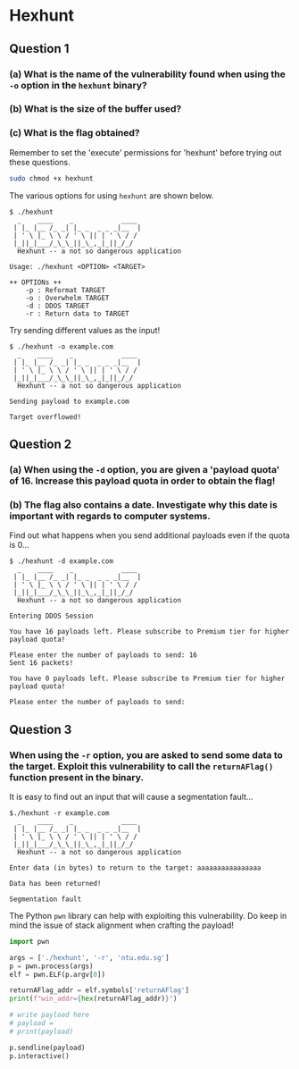 # Hexhunt

## Question 1

### (a) What is the name of the vulnerability found when using the `-o` option in the `hexhunt` binary?
### (b) What is the size of the buffer used?
### (c) What is the flag obtained?

Remember to set the 'execute' permissions for 'hexhunt' before trying out these questions.
```bash
sudo chmod +x hexhunt
```

The various options for using `hexhunt` are shown below.
```
$ ./hexhunt 
  _    ____    _            ____ 
 | |_ |__ /_ _| |_ _  _ _ _|__  |
 | ' \ |_ \ \ / ' \ || | ' \ / / 
 |_||_|___/_\_\_||_\_,_|_||_/_/
  Hexhunt -- a not so dangerous application

Usage: ./hexhunt <OPTION> <TARGET>

++ OPTIONs ++
    -p : Reformat TARGET
    -o : Overwhelm TARGET
    -d : DDOS TARGET
    -r : Return data to TARGET
```

Try sending different values as the input!
```
$ ./hexhunt -o example.com
  _    ____    _            ____ 
 | |_ |__ /_ _| |_ _  _ _ _|__  |
 | ' \ |_ \ \ / ' \ || | ' \ / / 
 |_||_|___/_\_\_||_\_,_|_||_/_/
  Hexhunt -- a not so dangerous application

Sending payload to example.com

Target overflowed!
```
## Question 2

### (a) When using the `-d` option, you are given a 'payload quota' of 16. Increase this payload quota in order to obtain the flag!
###  (b) The flag also contains a date. Investigate why this date is important with regards to computer systems.

Find out what happens when you send additional payloads even if the quota is 0...
```
$ ./hexhunt -d example.com
  _    ____    _            ____ 
 | |_ |__ /_ _| |_ _  _ _ _|__  |
 | ' \ |_ \ \ / ' \ || | ' \ / / 
 |_||_|___/_\_\_||_\_,_|_||_/_/
  Hexhunt -- a not so dangerous application

Entering DDOS Session

You have 16 payloads left. Please subscribe to Premium tier for higher payload quota!

Please enter the number of payloads to send: 16
Sent 16 packets!

You have 0 payloads left. Please subscribe to Premium tier for higher payload quota!

Please enter the number of payloads to send: 
```
## Question 3

### When using the `-r` option, you are asked to send some data to the target. Exploit this vulnerability to call the `returnAFlag()` function present in the binary.

It is easy to find out an input that will cause a segmentation fault...
```
$./hexhunt -r example.com
  _    ____    _            ____ 
 | |_ |__ /_ _| |_ _  _ _ _|__  |
 | ' \ |_ \ \ / ' \ || | ' \ / / 
 |_||_|___/_\_\_||_\_,_|_||_/_/
  Hexhunt -- a not so dangerous application

Enter data (in bytes) to return to the target: aaaaaaaaaaaaaaaa

Data has been returned!

Segmentation fault
```

The Python `pwn` library can help with exploiting this vulnerability. Do keep in mind the issue of stack alignment when crafting the payload!
```py
import pwn

args = ['./hexhunt', '-r', 'ntu.edu.sg']
p = pwn.process(args)
elf = pwn.ELF(p.argv[0])

returnAFlag_addr = elf.symbols['returnAFlag']
print(f"win_addr={hex(returnAFlag_addr)}")

# write payload here
# payload = 
# print(payload)

p.sendline(payload)
p.interactive()
```
